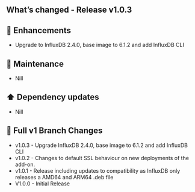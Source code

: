 ## What’s changed - Release v1.0.3

## 🚀 Enhancements

- Upgrade to InfluxDB 2.4.0, base image to 6.1.2 and add InfluxDB CLI

## 🧰 Maintenance

- Nill

## ⬆️ Dependency updates

- Nill

## 📖 Full v1 Branch Changes

- v1.0.3 - Upgrade InfluxDB 2.4.0, base image to 6.1.2 and add InfluxDB CLI
- v1.0.2 - Changes to default SSL behaviour on new deployments of the add-on.
- v1.0.1 - Release including updates to compatibility as InfluxDB only releases a AMD64 and ARM64 .deb file
- V1.0.0 - Initial Release
